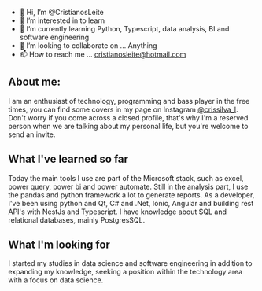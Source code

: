 - 👋 Hi, I’m @CristianosLeite
- 👀 I’m interested in to learn
- 🌱 I’m currently learning Python, Typescript, data analysis, BI and software engineering
- 💞️ I’m looking to collaborate on ... Anything
- 📫 How to reach me ... cristianosleite@hotmail.com

<h2>About me:</h2>

I am an enthusiast of technology, programming and bass player in the free times, you can find some covers in my page on Instagram <a href="https://instagram.com/crissilva_l?igshid=ZGUzMzM3NWJiOQ==">@crissilva_l</a>. Don't worry if you come across a closed profile, that's why I'm a reserved person when we are talking about my personal life, but you're welcome to send an invite.

<h2>What I've learned so far</h2>

Today the main tools I use are part of the Microsoft stack, such as excel, power query, power bi and power automate. Still in the analysis part, I use the pandas and python framework a lot to generate reports. As a developer, I've been using python and Qt, C# and .Net, Ionic, Angular and building rest API's with NestJs and Typescript. I have knowledge about SQL and relational databases, mainly PostgresSQL.

<h2>What I'm looking for</h2>

I started my studies in data science and software engineering in addition to expanding my knowledge, seeking a position within the technology area with a focus on data science.

<!---
CristianosLeite/CristianosLeite is a ✨ special ✨ repository because its `README.md` (this file) appears on your GitHub profile.
You can click the Preview link to take a look at your changes.
--->
